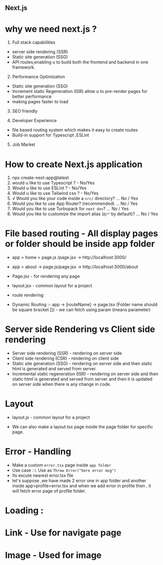 ## Next.js 

# why we need next.js ?
1. Full stack capabilities
 - server side rendering (SSR)
 - Static site generation (SSG)
 - API routes,enabling u to build both the frontend and backend in one framework.

2. Performance Optimization
 - Static site generation (SSG)
 - Increment static Regeneration (ISR) allow u to pre-render pages for better performance
 - making pages faster to load

3. SEO friendly

4. Developer Experience
 - file based routing system which makes it easy to create routes
 - Build-in support for Typescript ,ESLint

5. Job Market

# How to create Next.js application
 1. npx create-next-app@latest
 2. would u like to use Typescript ? - No/Yes
 3. Would u like to use ESLint ? - No/Yes
 4. Would u like to use Tailwind css ? - No/Yes
 5. √ Would you like your code inside a `src/` directory? ... No / Yes
 6. Would you like to use App Router? (recommended) ... No / Yes
 7. Would you like to use Turbopack for `next dev`? ... No / Yes
 8. Would you like to customize the import alias (`@/*` by default)? ... No / Yes

 

# File based routing - All display pages or folder should be inside app folder
 - app > home > page.js /page.jsx  ->           http://localhost:3000/
 - app > about -> page.js/page.jsx   ->           http://localhost:3000/about

 
- Page.jsx - for rendering any page
- layout.jsx - common layout for a project
- route rendering

* Dynamic Routing :- app -> [routeName] -> page.tsx (Folder name should be square bracket [])  - we can fetch using param (means parameter)


# Server side Rendering vs Client side rendering
- Server side rendering (SSR) - rendering on server side 
- Client side rendering (CSR) - rendering on client side
- Static site generation (SSG) - rendering on server side and then static html is generated and served from server.
- Incremental static regeneration (ISR) - rendering on server side and then static html is generated and served from server and then it is updated on server side when there is any change in code.

# Layout 
- layout.js - common layout for a project

- We can also make a layout.tsx page inside the page folder for specific page.

# Error - Handling 
- Make a custom `error.tsx` page inside `app folder` 
- Use case : i. Use as `Throw Error("here error msg")`
- Its excute nearest error.tsx file
- let's suppose ,we have made 2 error one in app folder and another inside app>profile>error.tsx and when we add error in profile then , it will fetch error page of profile folder.

# Loading :




# Link - Use for navigate page 
 <Link href= '/page' ></Link>

 # Image - Used for image
 
